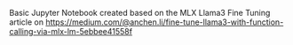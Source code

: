 Basic Jupyter Notebook created based on the MLX Llama3 Fine Tuning article on
https://medium.com/@anchen.li/fine-tune-llama3-with-function-calling-via-mlx-lm-5ebbee41558f
